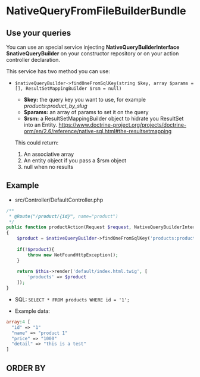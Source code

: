 NativeQueryFromFileBuilderBundle
================================

Use your queries
----------------

You can use an special service injecting **NativeQueryBuilderInterface $nativeQueryBuilder** 
on your constructor repository or on your action controller declaration.

This service has two method you can use:

- `$nativeQueryBuilder->findOneFromSqlKey(string $key, array $params = [], ResultSetMappingBuilder $rsm = null)`

    - **$key:** the query key you want to use, for example *products:product_by_slug*
    - **$params:** an array of params to set it on the query
    - **$rsm:** a ResultSetMappingBuilder object to hidrate you ResultSet into an Entity. https://www.doctrine-project.org/projects/doctrine-orm/en/2.6/reference/native-sql.html#the-resultsetmapping

    This could return:

    1. An associative array 
    2. An entity object if you pass a $rsm object
    3. null when no results

## Example

- src/Controller/DefaultController.php

```php
/**
 * @Route("/product/{id}", name="product")
 */
public function productAction(Request $request, NativeQueryBuilderInterface $nativeQueryBuilder, $id)
{
    $product = $nativeQueryBuilder->findOneFromSqlKey('products:product_by_slug', ['id' => $id]);
    
    if(!$product){
        throw new NotFoundHttpException();
    }
    
    return $this->render('default/index.html.twig', [
        'products' => $product
    ]);
}
```

- SQL: `SELECT * FROM products WHERE id = '1';`

- Example data:

```php
array:4 [
  "id" => "1"
  "name" => "product 1"
  "price" => "1000"
  "detail" => "this is a test"
]
```

ORDER BY
--------